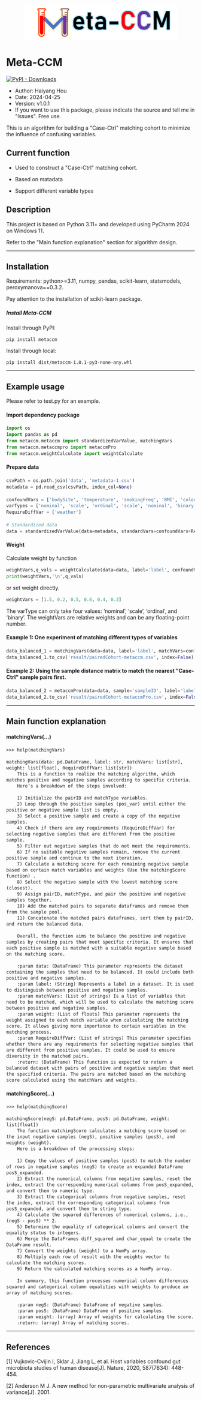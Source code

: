 
<div align=center><img width="410.5" height="94" src="docs/logo.png"/></div>


# Meta-CCM

[![PyPI - Downloads](https://img.shields.io/pypi/dm/metaccm?label=metaccm%20on%20PyPi)](https://pypi.org/project/metaccm/) 


- Author: Haiyang Hou
- Date: 2024-04-25
- Version: v1.0.1
- If you want to use this package, please indicate the source and tell me in "lssues". Free use.

This is an algorithm for building a "Case-Ctrl" matching cohort to minimize the influence of confusing variables.

## Current function

* Used to construct a "Case-Ctrl" matching cohort.

* Based on matadata

* Support different variable types


## Description

This project is based on Python 3.11+ and developed using PyCharm 2024 on Windows 11.

Refer to the "Main function explanation" section for algorithm design.

-------------

## Installation
Requirements: python>=3.11, numpy, pandas, scikit-learn, statsmodels, peroxymanova==0.3.2.

Pay attention to the installation of scikit-learn package.

##### Install Meta-CCM

Install through PyPI:
```commandline
pip install metaccm
```
Install through local:
```commandline
pip install dist/metaccm-1.0.1-py3-none-any.whl
```

-------------

## Example usage

Please refer to test.py for an example.

#### Import dependency package
```python
import os
import pandas as pd
from metaccm.metaccm import standardizedVarValue, matchingVars
from metaccm.metaccmpro import metaccmPro
from metaccm.weightCalculate import weightCalculate
```
#### Prepare data
```python
csvPath = os.path.join('data', 'metadata-1.csv')
metadata = pd.read_csv(csvPath, index_col=None)

confoundVars = ['bodySite', 'temperature', 'smokingFreq', 'BMI', 'colour', 'gender']
varTypes = ['nominal', 'scale', 'ordinal', 'scale', 'nominal', 'binary']
RequireDiffVar = ['weather']

# Standardized data
data = standardizedVarValue(data=metadata, standardVars=confoundVars+RequireDiffVar, varType=varTypes+['nominal'])
```
#### Weight
Calculate weight by function
```python
weightVars,q_vals = weightCalculate(data=data, label='label', confoundVars=confoundVars, varType=varTypes)
print(weightVars,'\n',q_vals)
```
or set weight directly.
```python
weightVars = [1.5, 0.2, 0.5, 0.6, 0.4, 0.3]
```

The varType can only take four values: ‘nominal’, ‘scale’, ‘ordinal’, and ‘binary’.
The weightVars are relative weights and can be any floating-point number.

#### Example 1: One experiment of matching different types of variables
```python
data_balanced_1 = matchingVars(data=data, label='label', matchVars=confoundVars, weight=weightVars, RequireDiffVar=RequireDiffVar).iloc[:40]
data_balanced_1.to_csv('result/pairedCohort-metaccm.csv', index=False)
```

#### Example 2: Using the sample distance matrix to match the nearest "Case-Ctrl" sample pairs first.
```python
data_balanced_2 = metaccmPro(data=data, sample='sampleID', label='label', matchVars=confoundVars, weight=weightVars).iloc[:40]
data_balanced_2.to_csv('result/pairedCohort-metaccmPro.csv', index=False)
```

-------------

## Main function explanation

#### matchingVars(...)
```text
>>> help(matchingVars)

matchingVars(data: pd.DataFrame, label: str, matchVars: list[str], weight: list[float], RequireDiffVar: list[str])
    This is a function to realize the matching algorithm, which matches positive and negative samples according to specific criteria.
    Here’s a breakdown of the steps involved:
    
    1) Initialize the pairID and matchType variables.
    2) Loop through the positive samples (pos_var) until either the positive or negative sample list is empty.
    3) Select a positive sample and create a copy of the negative samples.
    4) Check if there are any requirements (RequireDiffVar) for selecting negative samples that are different from the positive sample.
    5) Filter out negative samples that do not meet the requirements.
    6) If no suitable negative samples remain, remove the current positive sample and continue to the next iteration.
    7) Calculate a matching score for each remaining negative sample based on certain match variables and weights (Use the matchingScore function) .
    8) Select the negative sample with the lowest matching score (closest).
    9) Assign pairID, matchType, and pair the positive and negative samples together.
    10) Add the matched pairs to separate dataframes and remove them from the sample pool.
    11) Concatenate the matched pairs dataframes, sort them by pairID, and return the balanced data.
    
    Overall, the function aims to balance the positive and negative samples by creating pairs that meet specific criteria. It ensures that each positive sample is matched with a suitable negative sample based on the matching score.
    
    :param data: (DataFrame) This parameter represents the dataset containing the samples that need to be balanced. It could include both positive and negative samples.
    :param label: (String) Represents a label in a dataset. It is used to distinguish between positive and negative samples.
    :param matchVars: (List of strings) Is a list of variables that need to be matched, which will be used to calculate the matching score between positive and negative samples.
    :param weight: (List of floats) This parameter represents the weight assigned to each match variable when calculating the matching score. It allows giving more importance to certain variables in the matching process.
    :param RequireDiffVar: (List of strings) This parameter specifies whether there are any requirements for selecting negative samples that are different from positive samples. It could be used to ensure diversity in the matched pairs.
    :return: (DataFrame) This function is expected to return a balanced dataset with pairs of positive and negative samples that meet the specified criteria. The pairs are matched based on the matching score calculated using the matchVars and weights.

```


#### matchingScore(...)
```text
>>> help(matchingScore)

matchingScore(negS: pd.DataFrame, posS: pd.DataFrame, weight: list[float])
    The function matchingScore calculates a matching score based on the input negative samples (negS), positive samples (posS), and weights (weight).
    Here is a breakdown of the processing steps:
    
    1) Copy the values of positive samples (posS) to match the number of rows in negative samples (negS) to create an expanded DataFrame posS_expanded.
    2) Extract the numerical columns from negative samples, reset the index, extract the corresponding numerical columns from posS_expanded, and convert them to numeric type.
    3) Extract the categorical columns from negative samples, reset the index, extract the corresponding categorical columns from posS_expanded, and convert them to string type.
    4) Calculate the squared differences of numerical columns, i.e., (negS - posS) ** 2.
    5) Determine the equality of categorical columns and convert the equality status to integers.
    6) Merge the DataFrames diff_squared and char_equal to create the DataFrame result.
    7) Convert the weights (weight) to a NumPy array.
    8) Multiply each row of result with the weights vector to calculate the matching scores.
    9) Return the calculated matching scores as a NumPy array.
    
    In summary, this function processes numerical column differences squared and categorical column equalities with weights to produce an array of matching scores.
    
    :param negS: (DataFrame) DataFrame of negative samples.
    :param posS: (DataFrame) DataFrame of positive samples.
    :param weight: (array) Array of weights for calculating the score.
    :return: (array) Array of matching scores.
```

-------------

## References
[1] Vujkovic-Cvijin I, Sklar J, Jiang L, et al. Host variables confound gut microbiota studies of human disease[J]. Nature, 2020, 587(7834): 448-454.

[2] Anderson M J. A new method for non-parametric multivariate analysis of variance[J]. 2001.



